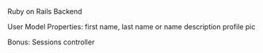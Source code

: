 Ruby on Rails Backend

User Model
Properties: 
first name, last name or name
description
profile pic

Bonus: Sessions controller